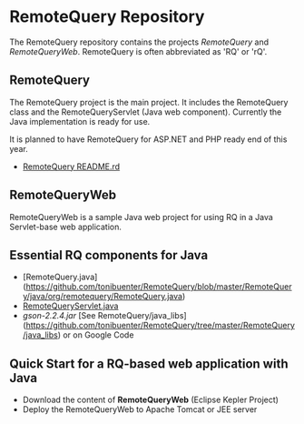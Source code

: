RemoteQuery Repository
======================

The RemoteQuery repository contains the projects *RemoteQuery* and *RemoteQueryWeb*. RemoteQuery is often abbreviated as 'RQ' or 'rQ'.

RemoteQuery
-----------

The RemoteQuery project is the main project. It includes the RemoteQuery class and the RemoteQueryServlet (Java web component).
Currently the Java implementation is ready for use.

It is planned to have RemoteQuery for ASP.NET and PHP ready end of this year.

+ [RemoteQuery README.rd](https://github.com/tonibuenter/RemoteQuery/blob/master/RemoteQuery/README.md)


RemoteQueryWeb
--------------

RemoteQueryWeb is a sample Java web project for using RQ in a Java Servlet-base web application.


Essential RQ components for Java
--------------------

+ [RemoteQuery.java] (https://github.com/tonibuenter/RemoteQuery/blob/master/RemoteQuery/java/org/remotequery/RemoteQuery.java)
+ [RemoteQueryServlet.java](https://github.com/tonibuenter/RemoteQuery/blob/master/RemoteQuery/java/org/remotequery/RemoteQueryServlet.java)
+ *gson-2.2.4.jar* [See RemoteQuery/java_libs] (https://github.com/tonibuenter/RemoteQuery/tree/master/RemoteQuery/java_libs) or on Google Code



Quick Start for a RQ-based web application with Java
----------------------------------------

+ Download the content of **RemoteQueryWeb** (Eclipse Kepler Project)
+ Deploy the RemoteQueryWeb to Apache Tomcat or JEE server



